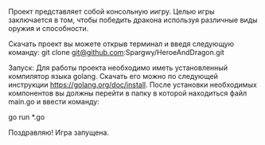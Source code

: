 Проект представляет собой консольную иигру. Целью игры заключается в том, чтобы победить дракона используя различные виды оружия и способности. 

Скачать проект вы можете открыв терминал и введя следующую команду:
git clone git@github.com:Spargwy/HeroeAndDragon.git 

Запуск:
Для работы проекта необходимо иметь установленный компилятор языка golang. Скачать его можно по следующей инструкции https://golang.org/doc/install.
После установки необходимых компонентов вы должны перейти в папку в которой находиться файл main.go и ввести команду:

go run *.go

Поздравляю! Игра запущена.